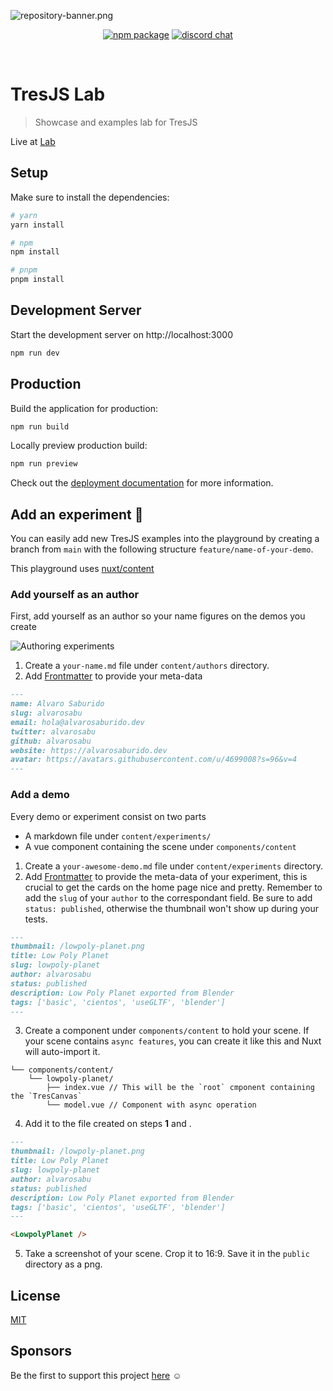![repository-banner.png](/public/github-banner.png)

<p align="center">
  <a href="https://www.npmjs.com/package/@tresjs/core"><img src="https://img.shields.io/npm/v/@tresjs/core?color=%2382DBCA" alt="npm package"></a>
  <a href="https://discord.gg/UCr96AQmWn"><img src="https://img.shields.io/badge/chat-discord-purple?style=flat&logo=discord" alt="discord chat"></a>
</p>
<br/>

# TresJS Lab

> Showcase and examples lab for TresJS

Live at [Lab](https://lab.tresjs.org/)

## Setup

Make sure to install the dependencies:

```bash
# yarn
yarn install

# npm
npm install

# pnpm
pnpm install
```

## Development Server

Start the development server on http://localhost:3000

```bash
npm run dev
```

## Production

Build the application for production:

```bash
npm run build
```

Locally preview production build:

```bash
npm run preview
```

Check out the [deployment documentation](https://nuxt.com/docs/getting-started/deployment) for more information.

## Add an experiment 🧪

You can easily add new TresJS examples into the playground by creating a branch from `main` with the following structure `feature/name-of-your-demo`.

This playground uses [nuxt/content](https://content.nuxtjs.org/)

### Add yourself as an author

First, add yourself as an author so your name figures on the demos you create

![Authoring experiments](public/author.png)

1. Create a `your-name.md` file under `content/authors` directory.
2. Add [Frontmatter](https://content.nuxtjs.org/guide/writing/markdown#front-matter) to provide your meta-data

```md
---
name: Alvaro Saburido
slug: alvarosabu
email: hola@alvarosaburido.dev
twitter: alvarosabu
github: alvarosabu
website: https://alvarosaburido.dev
avatar: https://avatars.githubusercontent.com/u/4699008?s=96&v=4
---
```

### Add a demo

Every demo or experiment consist on two parts

- A markdown file under `content/experiments/`
- A vue component containing the scene under `components/content`

1. Create a `your-awesome-demo.md` file under `content/experiments` directory.
2. Add [Frontmatter](https://content.nuxtjs.org/guide/writing/markdown#front-matter) to provide the meta-data of your experiment, this is crucial to get the cards on the home page nice and pretty. Remember to add the `slug` of your `author` to the correspondant field. Be sure to add `status: published`, otherwise the thumbnail won't show up during your tests.

```md
---
thumbnail: /lowpoly-planet.png
title: Low Poly Planet
slug: lowpoly-planet
author: alvarosabu
status: published
description: Low Poly Planet exported from Blender
tags: ['basic', 'cientos', 'useGLTF', 'blender']
---
```

3. Create a component under `components/content` to hold your scene. If your scene contains `async features`, you can create it like this and Nuxt will auto-import it.

```
└── components/content/
    └── lowpoly-planet/
        ├── index.vue // This will be the `root` cmponent containing the `TresCanvas`
        └── model.vue // Component with async operation
```

4. Add it to the file created on steps **1** and .

```md
---
thumbnail: /lowpoly-planet.png
title: Low Poly Planet
slug: lowpoly-planet
author: alvarosabu
status: published
description: Low Poly Planet exported from Blender
tags: ['basic', 'cientos', 'useGLTF', 'blender']
---

<LowpolyPlanet />
```

5. Take a screenshot of your scene. Crop it to 16:9. Save it in the `public` directory as a png.

## License

[MIT](/LICENSE)

## Sponsors

Be the first to support this project [here](https://github.com/sponsors/alvarosabu) ☺️
